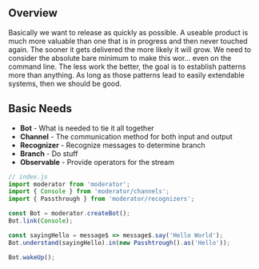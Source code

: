 ## Overview

Basically we want to release as quickly as possible. A useable product is much more valuable than one that is in progress and then never touched again. The sooner it gets delivered the more likely it will grow. We need to consider the absolute bare minimum to make this wor... even on the command line. The less work the better, the goal is to establish patterns more than anything. As long as those patterns lead to easily extendable systems, then we should be good.


## Basic Needs

 - **Bot** - What is needed to tie it all together
 - **Channel** - The communication method for both input and output
 - **Recognizer** - Recognize messages to determine branch
 - **Branch** - Do stuff
 - **Observable** - Provide operators for the stream

```js
// index.js
import moderator from 'moderator';
import { Console } from 'moderator/channels';
import { Passthrough } from 'moderator/recognizers';

const Bot = moderator.createBot();
Bot.link(Console);

const sayingHello = message$ => message$.say('Hello World');
Bot.understand(sayingHello).in(new Passhtrough().as('Hello'));

Bot.wakeUp();
```
